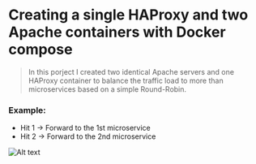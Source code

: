 # Creating a single HAProxy and two Apache containers with Docker compose
> In this porject I created two identical Apache servers and one HAProxy container to balance the traffic load to more than microservices based on a simple Round-Robin.

### Example:
- Hit 1  → Forward to the 1st microservice 
- Hit 2 →  Forward to the 2nd microservice

![Alt text](https://img.hotimg.com/laodbalancer.png)
